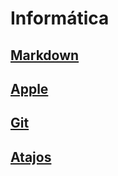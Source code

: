 # Informática

## [Markdown](markdown.md)

## [Apple](apple/)

## [Git](git.md)

## [Atajos](atajos.md)

